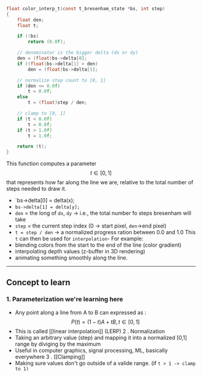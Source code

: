 ```c
  

float color_interp_t(const t_bresenham_state *bs, int step)
{
    float den;
    float t;

    if (!bs)
        return (0.0f);

    // denominator is the bigger delta (dx or dy)
    den = (float)bs->delta[0];
    if ((float)bs->delta[1] > den)
        den = (float)bs->delta[1];

    // normalize step count to [0, 1]
    if (den <= 0.0f)
        t = 0.0f;
    else
        t = (float)step / den;

    // clamp to [0, 1]
    if (t < 0.0f)
        t = 0.0f;
    if (t > 1.0f)
        t = 1.0f;

    return (t);
}

```

This function computes a parameter $$t\in [0,1]$$
that represents how far along the line we are, relative to the total number of steps needed to draw it.
- `bs->delta[0] = delta(x);
- `bs->delta[1] = delta[y];`
- `den` = the long of `dx`, `dy` -> i.e., the total number fo steps bresenham will take
- `step` = the current step index (0 -> start pixel, `den`->end pixel)
- `t = step / den` -> a normalized progress ration between 0.0 and 1.0
This `t` can then be used for `interpolation`- For example:
- blending colors from the start to the end of the line (color gradient)
- interpolating depth values (z-buffer in 3D rendering)
- animating something smoothly along the line.

--- 
## Concept to learn
### 1. Parameterization we're learning here
- Any point along a line from A to B can expressed as : 
$$
P(t) = (1 - t)A + tB, t \in [0,1]
$$
- This is called  [[linear interpolation]] (LERP)
2 . Normalization
- Taking an arbitrary value (step) and mapping it into a normalized [0,1] range by diviging by the maximum
- Useful in computer graphics, signal processing, ML, basically everywhere
3 . [[Clamping]]
- Making sure values don't go outside of a valide range. (if `t > 1 -> clamp to 1)`
